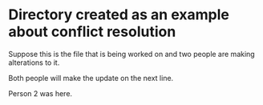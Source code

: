 # Directory created as an example about conflict resolution

Suppose this is the file that is being worked on and two people are making alterations to it.

Both people will make the update on the next line.

Person 2 was here.
